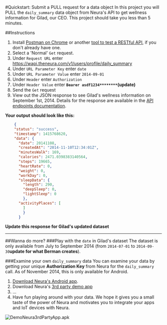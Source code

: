 
#Quickstart: Submit a PULL request for a data object
In this project you will PULL the `daily_summary` data object from Neura's API to get wellness information for Gilad, our CEO.  This project should take you less than 5 minutes.

##Instructions
  1.  Install [Postman on Chrome](http://www.getpostman.com/) or another [tool to test a RESTful API](http://stackoverflow.com/questions/13965959/what-tools-can-i-use-to-test-restful-api), if you don't already have one. 
  2. Select a 'Normal' `Get` request.
  3. Under `Request URL` enter https://wapi.theneura.com/v1/users/profile/daily_summary 
  4. Under `URL Parameter Key` enter `date`
  5. Under `URL Parameter Value` enter `2014-09-01`
  6. Under `Header` enter `Authorization`
  7. Under  `Header Value` enter **`Bearer asdf1234********`(update)**
  8. Send the `Get` request
  9. View out the JSON response to see Gilad's wellness information on September 1st, 2014.  Details for the response are available in the [API endpoints documentation](https://github.com/mikimer/Neura_documentation/blob/master/text/endpoints.md). 

**Your output should look like this:**

```json
    {
    "status": "success",
    "timestamp": 1415768620,
    "data": {
      "date": 20141108,
      "createdAt": "2014-11-10T12:34:01Z",
      "minutesWalk": 169,
      "calories": 2471.0398383140564,
      "steps": 19665,
      "heartRate": 0,
      "weight": 0,
      "workDay": 0,
      "sleepData": {
        "length": 290,
        "deepSleep": 0,
        "lightSleep": 0
        },
      "activityPlaces": [ 
        ]
        }
      }
```
**Update this response for Gilad's updated dataset**

-----

##Wanna do more? 
###Play with the `date` in Gilad's dataset 
The dataset is only available from July to September 2014 (from `2014-07-01` to `2014-09-30`**update for what Berman creates**). 

###Examine your own `daily_summary` data
You can examine your data by getting your unique **Authorization Key** from Neura for the `daily_summary` call.  As of November 2014, this is only available for Android.

  1. [Download Neura's Android app](https://play.google.com/store/apps/details?id=com.neura.weave&hl=en). 
  2. Download Neura's [3rd party demo app](https://github.com/mikimer/Neura_documentation/blob/master/resources/DemoNeura3rdPartyApp.apk)
  3. ...
  4. Have fun playing around with your data. We hope it gives you a small taste of the power of Neura and motivates you to integrate your apps and IoT devices with Neura.

![DemoNeura3rdPartyApp.apk](https://github.com/mikimer/Neura_documentation/blob/master/resources/Screenshot_DemoNeura3rdPartyApp.png)
